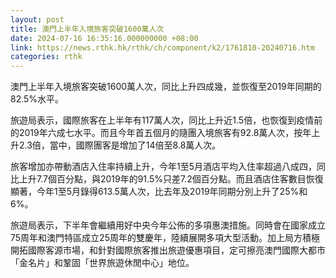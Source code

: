```yaml
---
layout: post
title: 澳門上半年入境旅客突破1600萬人次
date: 2024-07-16 16:35:16.000000000 +08:00
link: https://news.rthk.hk/rthk/ch/component/k2/1761810-20240716.htm
categories: rthk
---
```


澳門上半年入境旅客突破1600萬人次，同比上升四成幾，並恢復至2019年同期的82.5%水平。

旅遊局表示，國際旅客在上半年有117萬人次，同比上升近1.5倍，也恢復到疫情前的2019年六成七水平。而且今年首五個月的隨團入境旅客有92.8萬人次，按年上升2.3倍，當中，國際團客是增加了14倍至8.8萬人次。

旅客增加亦帶動酒店入住率持續上升，今年1至5月酒店平均入住率超過八成四，同比上升7.7個百分點，與2019年的91.5%只差7.2個百分點。而且酒店住客數目恢復顯著，今年1至5月錄得613.5萬人次，比去年及2019年同期分別上升了25%和6%。

旅遊局表示，下半年會繼續用好中央今年公佈的多項惠澳措施。同時會在國家成立75周年和澳門特區成立25周年的雙慶年，陸續展開多項大型活動。加上局方積極開拓國際客源市場，和針對國際旅客推出旅遊優惠項目，定可擦亮澳門國際大都市「金名片」和鞏固「世界旅遊休閒中心」地位。
